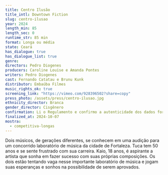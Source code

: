 ```yaml
---
title: Centro Ilusão
title_intl: Downtown Fiction
slug: centro-ilusao
year: 2024
length_min: 85
length_sec: 0
runtime_str: 85 min
format: Longa ou média
state: Ceará
has_dialogue: true
has_dialogue_list: true
genre: 
directors: Pedro Diogenes
producers: Caroline Louise e Amanda Pontes
writers: Pedro Diogenes
cast: Fernando Catatau e Brunu Kunk
distributor: Embaúba Filmes
music_rights_ok: true
screening_link: "https://vimeo.com/928396502?share=copy"
press_photo: /assets/press/centro-ilusao.jpg
ethnicity_director: Branca
gender_director: Cisgênero
confirmation: Li o Regulamento e confirmo a autenticidade dos dados fornecido nesta ficha de inscrição.
finalized_at: 2024-10-07
mostra:
  - competitiva-longas
---
```


Dois músicos, de gerações diferentes, se conhecem em uma audição para um concorrido laboratório de música da cidade de Fortaleza. Tuca tem 50 anos e se sente frustrado com sua carreira. Kaio, 18 anos, é aspirante a artista que sonha em fazer sucesso com suas próprias composições. Os dois estão tentando vaga nesse importante laboratório de música e jogam suas esperanças e sonhos na possibilidade de serem aprovados.
